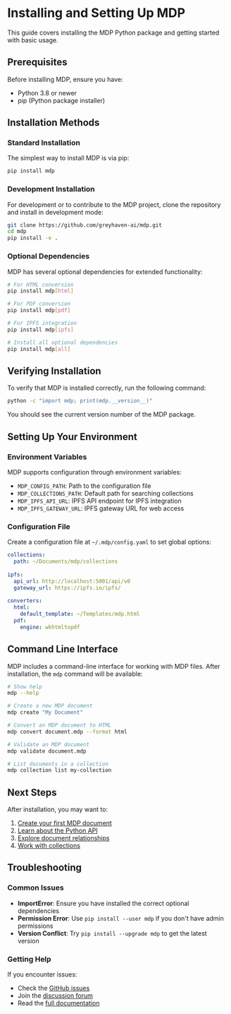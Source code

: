 # Installing and Setting Up MDP

This guide covers installing the MDP Python package and getting started with basic usage.

## Prerequisites

Before installing MDP, ensure you have:

- Python 3.8 or newer
- pip (Python package installer)

## Installation Methods

### Standard Installation

The simplest way to install MDP is via pip:

```bash
pip install mdp
```

### Development Installation

For development or to contribute to the MDP project, clone the repository and install in development mode:

```bash
git clone https://github.com/greyhaven-ai/mdp.git
cd mdp
pip install -e .
```

### Optional Dependencies

MDP has several optional dependencies for extended functionality:

```bash
# For HTML conversion
pip install mdp[html]

# For PDF conversion
pip install mdp[pdf]

# For IPFS integration
pip install mdp[ipfs]

# Install all optional dependencies
pip install mdp[all]
```

## Verifying Installation

To verify that MDP is installed correctly, run the following command:

```bash
python -c "import mdp; print(mdp.__version__)"
```

You should see the current version number of the MDP package.

## Setting Up Your Environment

### Environment Variables

MDP supports configuration through environment variables:

- `MDP_CONFIG_PATH`: Path to the configuration file
- `MDP_COLLECTIONS_PATH`: Default path for searching collections
- `MDP_IPFS_API_URL`: IPFS API endpoint for IPFS integration
- `MDP_IPFS_GATEWAY_URL`: IPFS gateway URL for web access

### Configuration File

Create a configuration file at `~/.mdp/config.yaml` to set global options:

```yaml
collections:
  path: ~/Documents/mdp/collections
  
ipfs:
  api_url: http://localhost:5001/api/v0
  gateway_url: https://ipfs.io/ipfs/
  
converters:
  html:
    default_template: ~/Templates/mdp.html
  pdf:
    engine: wkhtmltopdf
```

## Command Line Interface

MDP includes a command-line interface for working with MDP files. After installation, the `mdp` command will be available:

```bash
# Show help
mdp --help

# Create a new MDP document
mdp create "My Document"

# Convert an MDP document to HTML
mdp convert document.mdp --format html

# Validate an MDP document
mdp validate document.mdp

# List documents in a collection
mdp collection list my-collection
```

## Next Steps

After installation, you may want to:

1. [Create your first MDP document](../examples/getting_started.md)
2. [Learn about the Python API](./python_api.md)
3. [Explore document relationships](../examples/relationships.md)
4. [Work with collections](../examples/collections.md)

## Troubleshooting

### Common Issues

- **ImportError**: Ensure you have installed the correct optional dependencies
- **Permission Error**: Use `pip install --user mdp` if you don't have admin permissions
- **Version Conflict**: Try `pip install --upgrade mdp` to get the latest version

### Getting Help

If you encounter issues:

- Check the [GitHub issues](https://github.com/greyhaven-ai/mdp/issues)
- Join the [discussion forum](https://github.com/greyhaven-ai/mdp/discussions)
- Read the [full documentation](https://greyhaven-ai.github.io/mdp/) 